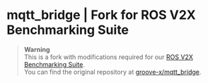 # mqtt_bridge | Fork for ROS V2X Benchmarking Suite

> **Warning**  
> This is a fork with modifications required for our [ROS V2X Benchmarking Suite](https://github.com/ika-rwth-aachen/ros-v2x-benchmarking-suite).  
> You can find the original repository at [groove-x/mqtt_bridge](https://github.com/groove-x/mqtt_bridge).